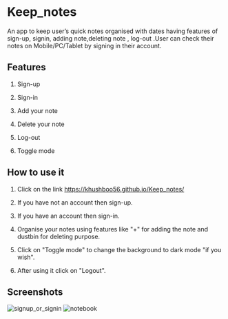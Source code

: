 # Keep_notes
An app to keep user’s quick notes organised with dates having features of sign-up, signin, adding note,deleting note , log-out .User can check their notes on Mobile/PC/Tablet by signing in their account.

## Features
1. Sign-up 

2. Sign-in 

2. Add your note

3. Delete your note

4. Log-out

5. Toggle mode



## How to use it

1. Click on the link https://khushboo56.github.io/Keep_notes/

2. If you have not an account then sign-up.

3. If you have an account then sign-in.

4. Organise your notes using features like "+" for adding the note and dustbin for deleting purpose.

5. Click on "Toggle mode" to change the background to dark mode "if you wish".

6. After using it click on "Logout".



## Screenshots

![signup_or_signin](https://github.com/khushboo56/Keep_notes/blob/main/screenshots/lgn.jpg)
![notebook](https://github.com/khushboo56/Keep_notes/blob/main/screenshots/notes.jpg)
